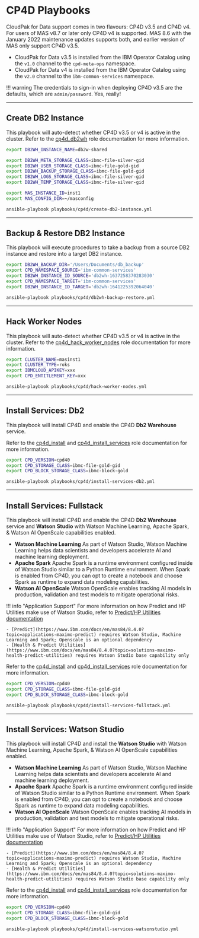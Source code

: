 # CP4D Playbooks

CloudPak for Data support comes in two flavours: CP4D v3.5 and CP4D v4.  For users of MAS v8.7 or later only CP4D v4 is supported.  MAS 8.6 with the January 2022 maintenance updates supports both, and earlier version of MAS only support CP4D v3.5.

- CloudPak for Data v3.5 is installed from the IBM Operator Catalog using the `v1.0` channel to the `cpd-meta-ops` namespace.
- CloudPak for Data v4 is installed from the IBM Operator Catalog using the `v2.0` channel to the `ibm-common-services` namespace.

!!! warning
    The credentials to sign-in when deploying CP4D v3.5 are the defaults, which are `admin/password`.  Yes, really!

-------------------------------------------------------------------------------

## Create DB2 Instance
This playbook will auto-detect whether CP4D v3.5 or v4 is active in the cluster.  Refer to the [cp4d_db2wh](../roles/cp4d_db2wh.md) role documentation for more information.

```bash
export DB2WH_INSTANCE_NAME=db2w-shared

export DB2WH_META_STORAGE_CLASS=ibmc-file-silver-gid
export DB2WH_USER_STORAGE_CLASS=ibmc-file-gold-gid
export DB2WH_BACKUP_STORAGE_CLASS=ibmc-file-gold-gid
export DB2WH_LOGS_STORAGE_CLASS=ibmc-file-silver-gid
export DB2WH_TEMP_STORAGE_CLASS=ibmc-file-silver-gid

export MAS_INSTANCE_ID=inst1
export MAS_CONFIG_DIR=~/masconfig

ansible-playbook playbooks/cp4d/create-db2-instance.yml
```

-------------------------------------------------------------------------------

## Backup & Restore DB2 Instance
This playbook will execute procedures to take a backup from a source DB2 instance and restore into a target DB2 instance.

```bash
export DB2WH_BACKUP_DIR='/Users/Documents/db_backup'
export CPD_NAMESPACE_SOURCE='ibm-common-services'
export DB2WH_INSTANCE_ID_SOURCE='db2wh-1637258370283030'
export CPD_NAMESPACE_TARGET='ibm-common-services'
export DB2WH_INSTANCE_ID_TARGET='db2wh-1641225392064040'

ansible-playbook playbooks/cp4d/db2wh-backup-restore.yml
```

-------------------------------------------------------------------------------

## Hack Worker Nodes
This playbook will auto-detect whether CP4D v3.5 or v4 is active in the cluster.  Refer to the [cp4d_hack_worker_nodes](../roles/cp4d_hack_worker_nodes.md) role documentation for more information.

```bash
export CLUSTER_NAME=masinst1
export CLUSTER_TYPE=roks
export IBMCLOUD_APIKEY=xxx
export CPD_ENTITLEMENT_KEY=xxx

ansible-playbook playbooks/cp4d/hack-worker-nodes.yml
```

-------------------------------------------------------------------------------

## Install Services: Db2
This playbook will install CP4D and enable the CP4D **Db2 Warehouse** service.

Refer to the [cp4d_install](../roles/cp4d_install.md) and [cp4d_install_services](../roles/cp4d_install_services.md) role documentation for more information.

```bash
export CPD_VERSION=cpd40
export CPD_STORAGE_CLASS=ibmc-file-gold-gid
export CPD_BLOCK_STORAGE_CLASS=ibmc-block-gold

ansible-playbook playbooks/cp4d/install-services-db2.yml
```

-------------------------------------------------------------------------------

## Install Services: Fullstack
This playbook will install CP4D and enable the CP4D **Db2 Warehouse** service and **Watson Studio** with Watson Machine Learning, Apache Spark, & Watson AI OpenScale capabilities enabled.

- **Watson Machine Learning** As part of Watson Studio, Watson Machine Learning helps data scientists and developers accelerate AI and machine learning deployment.
- **Apache Spark** Apache Spark is a runtime environment configured inside of Watson Studio similar to a Python Runtime environment.  When Spark is enabled from CP4D, you can opt to create a notebook and choose Spark as runtime to expand data modeling capabilities.
- **Watson AI OpenScale**  Watson OpenScale enables tracking AI models in production, validation and test models to mitigate operational risks.

!!! info "Application Support"
    For more information on how Predict and HP Utilities make use of Watson Studio, refer to [Predict/HP Utilities documentation](https://www.ibm.com/docs/en/mhmpmh-and-p-u/8.2.0?topic=started-getting-data-scientists)

    - [Predict](https://www.ibm.com/docs/en/mas84/8.4.0?topic=applications-maximo-predict) requires Watson Studio, Machine Learning and Spark; Openscale is an optional dependency
    - [Health & Predict Utilities](https://www.ibm.com/docs/en/mas84/8.4.0?topic=solutions-maximo-health-predict-utilities) requires Watson Studio base capability only

Refer to the [cp4d_install](../roles/cp4d_install.md) and [cp4d_install_services](../roles/cp4d_install_services.md) role documentation for more information.

```bash
export CPD_VERSION=cpd40
export CPD_STORAGE_CLASS=ibmc-file-gold-gid
export CPD_BLOCK_STORAGE_CLASS=ibmc-block-gold

ansible-playbook playbooks/cp4d/install-services-fullstack.yml
```

-------------------------------------------------------------------------------

## Install Services: Watson Studio
This playbook will install CP4D and install the **Watson Studio** with Watson Machine Learning, Apache Spark, & Watson AI OpenScale capabilities enabled.

- **Watson Machine Learning** As part of Watson Studio, Watson Machine Learning helps data scientists and developers accelerate AI and machine learning deployment.
- **Apache Spark** Apache Spark is a runtime environment configured inside of Watson Studio similar to a Python Runtime environment.  When Spark is enabled from CP4D, you can opt to create a notebook and choose Spark as runtime to expand data modeling capabilities.
- **Watson AI OpenScale**  Watson OpenScale enables tracking AI models in production, validation and test models to mitigate operational risks.

!!! info "Application Support"
    For more information on how Predict and HP Utilities make use of Watson Studio, refer to [Predict/HP Utilities documentation](https://www.ibm.com/docs/en/mhmpmh-and-p-u/8.2.0?topic=started-getting-data-scientists)

    - [Predict](https://www.ibm.com/docs/en/mas84/8.4.0?topic=applications-maximo-predict) requires Watson Studio, Machine Learning and Spark; Openscale is an optional dependency
    - [Health & Predict Utilities](https://www.ibm.com/docs/en/mas84/8.4.0?topic=solutions-maximo-health-predict-utilities) requires Watson Studio base capability only

Refer to the [cp4d_install](../roles/cp4d_install.md) and [cp4d_install_services](../roles/cp4d_install_services.md) role documentation for more information.

```bash
export CPD_VERSION=cpd40
export CPD_STORAGE_CLASS=ibmc-file-gold-gid
export CPD_BLOCK_STORAGE_CLASS=ibmc-block-gold

ansible-playbook playbooks/cp4d/install-services-watsonstudio.yml
```
